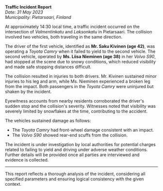 

**Traffic Incident Report**  
*Date: 31 May 2023*  
*Municipality: Pietarsaari, Finland*

At approximately 14:30 local time, a traffic incident occurred on the intersection of *Valmentinkatu* and *Laksonkatu* in Pietarsaari. The collision involved two vehicles, both traveling in the same direction.

The driver of the first vehicle, identified as **Mr. Saku Kivinen (age 42)**, was operating a *Toyota Camry* when it failed to yield to the second vehicle. The second vehicle, operated by **Ms. Liisa Nieminen (age 38)** in her *Volvo S90*, had stopped at the scene due to snowy conditions, which reduced visibility and made safe stopping distances difficult.

The collision resulted in injuries to both drivers. Mr. Kivinen sustained minor injuries to his leg and arm, while Ms. Nieminen experienced a broken leg from the impact. Both passengers in the *Toyota Camry* were uninjured but shaken by the incident.

Eyewitness accounts from nearby residents corroborated the driver's sudden stop and the collision's severity. Witnesses noted that visibility was severely limited by snowflakes at the time, contributing to the accident.

The vehicles sustained damage as follows:  
- The *Toyota Camry* had front-wheel damage consistent with an impact.  
- The *Volvo S90* showed rear-end scuffs from the collision.

The incident is under investigation by local authorities for potential charges related to failing to yield and driving under adverse weather conditions. Further details will be provided once all parties are interviewed and evidence is collected.

---

This report reflects a thorough analysis of the incident, considering all specified parameters and ensuring logical consistency with the given context.